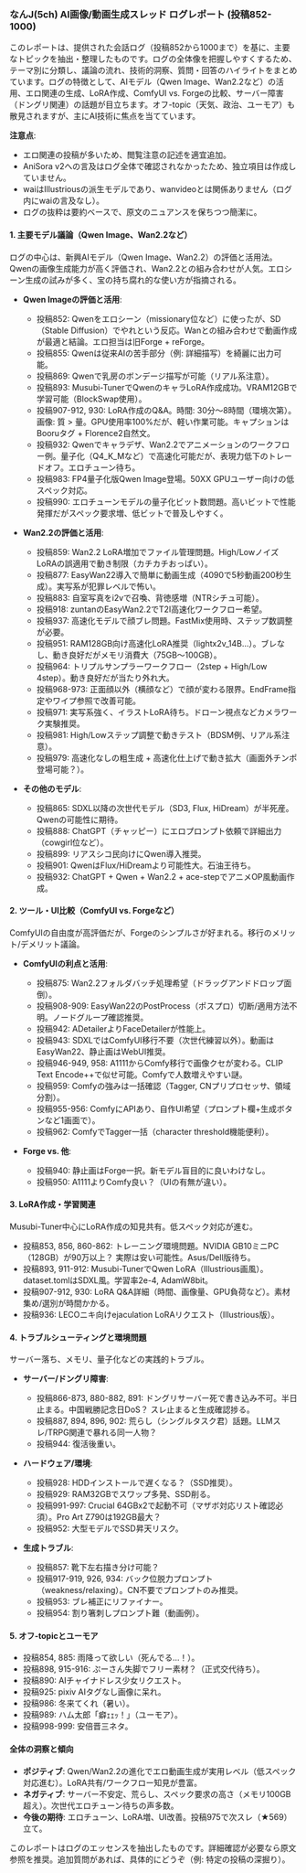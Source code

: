 ### なんJ(5ch) AI画像/動画生成スレッド ログレポート (投稿852-1000)

このレポートは、提供された会話ログ（投稿852から1000まで）を基に、主要なトピックを抽出・整理したものです。ログの全体像を把握しやすくするため、テーマ別に分類し、議論の流れ、技術的洞察、質問・回答のハイライトをまとめています。ログの特徴として、AIモデル（Qwen Image、Wan2.2など）の活用、エロ関連の生成、LoRA作成、ComfyUI vs. Forgeの比較、サーバー障害（ドングリ関連）の話題が目立ちます。オフ-topic（天気、政治、ユーモア）も散見されますが、主にAI技術に焦点を当てています。

**注意点**:
- エロ関連の投稿が多いため、閲覧注意の記述を適宜追加。
- AniSora v2への言及はログ全体で確認されなかったため、独立項目は作成していません。
- waiはIllustriousの派生モデルであり、wanvideoとは関係ありません（ログ内にwaiの言及なし）。
- ログの抜粋は要約ベースで、原文のニュアンスを保ちつつ簡潔に。

#### 1. 主要モデル議論（Qwen Image、Wan2.2など）
ログの中心は、新興AIモデル（Qwen Image、Wan2.2）の評価と活用法。Qwenの画像生成能力が高く評価され、Wan2.2との組み合わせが人気。エロシーン生成の試みが多く、宝の持ち腐れ的な使い方が指摘される。

- **Qwen Imageの評価と活用**:
  - 投稿852: Qwenをエロシーン（missionary位など）に使ったが、SD（Stable Diffusion）でやれという反応。Wanとの組み合わせで動画作成が最適と結論。エロ担当は旧Forge + reForge。
  - 投稿855: Qwenは従来AIの苦手部分（例: 詳細描写）を綺麗に出力可能。
  - 投稿869: Qwenで乳房のボンデージ描写が可能（リアル系注意）。
  - 投稿893: Musubi-TunerでQwenのキャラLoRA作成成功。VRAM12GBで学習可能（BlockSwap使用）。
  - 投稿907-912, 930: LoRA作成のQ&A。時間: 30分〜8時間（環境次第）。画像: 質 > 量。GPU使用率100%だが、軽い作業可能。キャプションはBooruタグ + Florence2自然文。
  - 投稿932: Qwenでキャラデザ、Wan2.2でアニメーションのワークフロー例。量子化（Q4_K_Mなど）で高速化可能だが、表現力低下のトレードオフ。エロチューン待ち。
  - 投稿983: FP4量子化版Qwen Image登場。50XX GPUユーザー向けの低スペック対応。
  - 投稿990: エロチューンモデルの量子化ビット数問題。高いビットで性能発揮だがスペック要求増、低ビットで普及しやすく。

- **Wan2.2の評価と活用**:
  - 投稿859: Wan2.2 LoRA増加でファイル管理問題。High/LowノイズLoRAの誤適用で動き制限（カチカチおっぱい）。
  - 投稿877: EasyWan22導入で簡単に動画生成（4090で5秒動画200秒生成）。実写系が犯罪レベルで怖い。
  - 投稿883: 自室写真をi2vで召喚、背徳感増（NTRシチュ可能）。
  - 投稿918: zuntanのEasyWan2.2でT2I高速化ワークフロー希望。
  - 投稿937: 高速化モデルで顔ブレ問題。FastMix使用時、ステップ数調整が必要。
  - 投稿951: RAM128GB向け高速化LoRA推奨（lightx2v_14B...）。ブレなし、動き良好だがメモリ消費大（75GB〜100GB）。
  - 投稿964: トリプルサンプラーワークフロー（2step + High/Low 4step）。動き良好だが当たり外れ大。
  - 投稿968-973: 正面顔以外（横顔など）で顔が変わる限界。EndFrame指定やワイプ参照で改善可能。
  - 投稿971: 実写系強く、イラストLoRA待ち。ドローン視点などカメラワーク実験推奨。
  - 投稿981: High/Lowステップ調整で動きテスト（BDSM例、リアル系注意）。
  - 投稿979: 高速化なしの粗生成 + 高速化仕上げで動き拡大（画面外チンポ登場可能？）。

- **その他のモデル**:
  - 投稿865: SDXL以降の次世代モデル（SD3, Flux, HiDream）が半死産。Qwenの可能性に期待。
  - 投稿888: ChatGPT（チャッピー）にエロプロンプト依頼で詳細出力（cowgirl位など）。
  - 投稿899: リアスシコ民向けにQwen導入推奨。
  - 投稿901: QwenはFlux/HiDreamより可能性大。石油王待ち。
  - 投稿932: ChatGPT + Qwen + Wan2.2 + ace-stepでアニメOP風動画作成。

#### 2. ツール・UI比較（ComfyUI vs. Forgeなど）
ComfyUIの自由度が高評価だが、Forgeのシンプルさが好まれる。移行のメリット/デメリット議論。

- **ComfyUIの利点と活用**:
  - 投稿875: Wan2.2フォルダバッチ処理希望（ドラッグアンドドロップ面倒）。
  - 投稿908-909: EasyWan22のPostProcess（ポスプロ）切断/適用方法不明。ノードグループ確認推奨。
  - 投稿942: ADetailerよりFaceDetailerが性能上。
  - 投稿943: SDXLではComfyUI移行不要（次世代練習以外）。動画はEasyWan22、静止画はWebUI推奨。
  - 投稿946-949, 958: A1111からComfy移行で画像クセが変わる。CLIP Text Encode++で似せ可能。Comfyで人数増えやすい謎。
  - 投稿959: Comfyの強みは一括確認（Tagger, CNプリプロセッサ、領域分割）。
  - 投稿955-956: ComfyにAPIあり、自作UI希望（プロンプト欄+生成ボタンなど1画面で）。
  - 投稿962: ComfyでTagger一括（character threshold機能便利）。

- **Forge vs. 他**:
  - 投稿940: 静止画はForge一択。新モデル盲目的に良いわけなし。
  - 投稿950: A1111よりComfy良い？（UIの有無が違い）。

#### 3. LoRA作成・学習関連
Musubi-Tuner中心にLoRA作成の知見共有。低スペック対応が進む。

- 投稿853, 856, 860-862: トレーニング環境問題。NVIDIA GB10ミニPC（128GB）が90万以上？ 実際は安い可能性。Asus/Dell版待ち。
- 投稿893, 911-912: Musubi-TunerでQwen LoRA（Illustrious画風）。dataset.tomlはSDXL風。学習率2e-4, AdamW8bit。
- 投稿907-912, 930: LoRA Q&A詳細（時間、画像量、GPU負荷など）。素材集め/選別が時間かかる。
- 投稿936: LECOニキ向けejaculation LoRAリクエスト（Illustrious版）。

#### 4. トラブルシューティングと環境問題
サーバー落ち、メモリ、量子化などの実践的トラブル。

- **サーバー/ドングリ障害**:
  - 投稿866-873, 880-882, 891: ドングリサーバー死で書き込み不可。半日止まる。中国戦勝記念日DoS？ スレ止まると生成確認捗る。
  - 投稿887, 894, 896, 902: 荒らし（シングルタスク君）話題。LLMスレ/TRPG関連で暴れる同一人物？
  - 投稿944: 復活後重い。

- **ハードウェア/環境**:
  - 投稿928: HDDインストールで遅くなる？（SSD推奨）。
  - 投稿929: RAM32GBでスワップ多発、SSD削る。
  - 投稿991-997: Crucial 64GBx2で起動不可（マザボ対応リスト確認必須）。Pro Art Z790は192GB最大？
  - 投稿952: 大型モデルでSSD昇天リスク。

- **生成トラブル**:
  - 投稿857: 靴下左右描き分け可能？
  - 投稿917-919, 926, 934: バック位脱力プロンプト（weakness/relaxing）。CN不要でプロンプトのみ推奨。
  - 投稿953: ブレ補正にリファイナー。
  - 投稿954: 割り箸刺しプロンプト難（動画例）。

#### 5. オフ-topicとユーモア
- 投稿854, 885: 雨降って欲しい（死んでる…！）。
- 投稿898, 915-916: ぷーさん失脚でフリー素材？（正式交代待ち）。
- 投稿890: AIチャイナドレス少女リクエスト。
- 投稿925: pixiv AIタグなし画像に呆れ。
- 投稿986: 冬来てくれ（暑い）。
- 投稿989: ハム太郎「癖ｪｪｯ！」（ユーモア）。
- 投稿998-999: 安倍晋三ネタ。

#### 全体の洞察と傾向
- **ポジティブ**: Qwen/Wan2.2の進化でエロ動画生成が実用レベル（低スペック対応進む）。LoRA共有/ワークフロー知見が豊富。
- **ネガティブ**: サーバー不安定、荒らし、スペック要求の高さ（メモリ100GB超え）。次世代エロチューン待ちの声多数。
- **今後の期待**: エロチューン、LoRA増、UI改善。投稿975で次スレ（★569）立て。

このレポートはログのエッセンスを抽出したものです。詳細確認が必要なら原文参照を推奨。追加質問があれば、具体的にどうぞ（例: 特定の投稿の深掘り）。